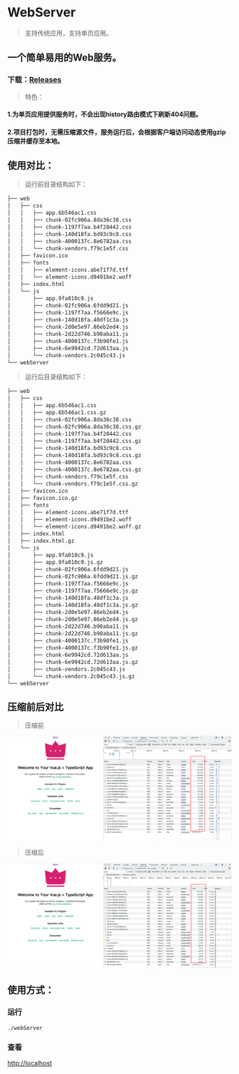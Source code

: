 # WebServer

> 支持传统应用，支持单页应用。

## 一个简单易用的Web服务。

### 下载：[Releases](https://github.com/zhangzhichaolove/WebServer/releases)

> 特色：

#### 1.为单页应用提供服务时，不会出现history路由模式下刷新404问题。
#### 2.项目打包时，无需压缩源文件，服务运行后，会根据客户端访问动态使用gzip压缩并缓存至本地。

## 使用对比：

> 运行前目录结构如下：

```
├── web
│   ├── css
│   │   ├── app.6b546ac1.css
│   │   ├── chunk-02fc906a.8da36c38.css
│   │   ├── chunk-1197f7aa.b4f20442.css
│   │   ├── chunk-140d18fa.bd93c9c8.css
│   │   ├── chunk-4000137c.8e6782aa.css
│   │   └── chunk-vendors.f79c1e5f.css
│   ├── favicon.ico
│   ├── fonts
│   │   ├── element-icons.abe71f7d.ttf
│   │   └── element-icons.d9491be2.woff
│   ├── index.html
│   └── js
│       ├── app.9fa010c9.js
│       ├── chunk-02fc906a.6fdd9d21.js
│       ├── chunk-1197f7aa.f5666e9c.js
│       ├── chunk-140d18fa.48df1c3a.js
│       ├── chunk-2d0e5e97.86eb2ed4.js
│       ├── chunk-2d22d746.b90aba11.js
│       ├── chunk-4000137c.f3b90fe1.js
│       ├── chunk-6e9942cd.72d613aa.js
│       └── chunk-vendors.2c045c43.js
└── webServer

```

> 运行后目录结构如下：

```
├── web
│   ├── css
│   │   ├── app.6b546ac1.css
│   │   ├── app.6b546ac1.css.gz
│   │   ├── chunk-02fc906a.8da36c38.css
│   │   ├── chunk-02fc906a.8da36c38.css.gz
│   │   ├── chunk-1197f7aa.b4f20442.css
│   │   ├── chunk-1197f7aa.b4f20442.css.gz
│   │   ├── chunk-140d18fa.bd93c9c8.css
│   │   ├── chunk-140d18fa.bd93c9c8.css.gz
│   │   ├── chunk-4000137c.8e6782aa.css
│   │   ├── chunk-4000137c.8e6782aa.css.gz
│   │   ├── chunk-vendors.f79c1e5f.css
│   │   └── chunk-vendors.f79c1e5f.css.gz
│   ├── favicon.ico
│   ├── favicon.ico.gz
│   ├── fonts
│   │   ├── element-icons.abe71f7d.ttf
│   │   ├── element-icons.d9491be2.woff
│   │   └── element-icons.d9491be2.woff.gz
│   ├── index.html
│   ├── index.html.gz
│   └── js
│       ├── app.9fa010c9.js
│       ├── app.9fa010c9.js.gz
│       ├── chunk-02fc906a.6fdd9d21.js
│       ├── chunk-02fc906a.6fdd9d21.js.gz
│       ├── chunk-1197f7aa.f5666e9c.js
│       ├── chunk-1197f7aa.f5666e9c.js.gz
│       ├── chunk-140d18fa.48df1c3a.js
│       ├── chunk-140d18fa.48df1c3a.js.gz
│       ├── chunk-2d0e5e97.86eb2ed4.js
│       ├── chunk-2d0e5e97.86eb2ed4.js.gz
│       ├── chunk-2d22d746.b90aba11.js
│       ├── chunk-2d22d746.b90aba11.js.gz
│       ├── chunk-4000137c.f3b90fe1.js
│       ├── chunk-4000137c.f3b90fe1.js.gz
│       ├── chunk-6e9942cd.72d613aa.js
│       ├── chunk-6e9942cd.72d613aa.js.gz
│       ├── chunk-vendors.2c045c43.js
│       └── chunk-vendors.2c045c43.js.gz
└── webServer

```

## 压缩前后对比

> 压缩前

![压缩前](./before.png)

> 压缩后

![压缩后](./after.png)

## 使用方式：

### 运行

```
./webServer
```

### 查看

[http://localhost](http://localhost)

